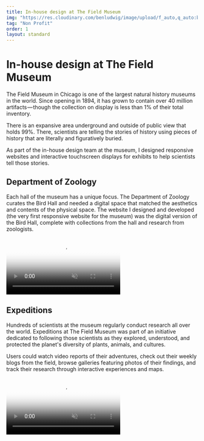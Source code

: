```yaml
---
title: In-house design at The Field Museum
img: "https://res.cloudinary.com/benludwig/image/upload/f_auto,q_auto:best/v1576866363/fm-tile_bu4cdb.png"
tag: "Non Profit"
order: 1
layout: standard
---
```




<!-- https://res.cloudinary.com/benludwig/image/upload/c_fill,f_auto,h_500,q_auto:best,w_1000/v1573857963/Plumas_MOZ-10_kcdxhm.jpg -->

<div class="page">

  <div class="type-column">
  <h1>In-house design at The Field Museum</h1>
  <p>The Field Museum in Chicago is one of the largest natural history museums in the world. Since opening in 1894, it has grown to contain over 40 million artifacts &#8212; though the collection on display is less than 1% of their total inventory.</p>
  <p>There is an expansive area underground and outside of public view that holds 99%. There, scientists are telling the stories of history using pieces of history that are literally and figuratively buried.</p>
  <p>As part of the in-house design team at the museum, I designed responsive websites and interactive touchscreen displays for exhibits to help scientists tell those stories.</p>
  </div>


  <div class="type-column">
  <h2>Department of Zoology</h2>
  <p>Each hall of the museum has a unique focus. The Department of Zoology curates the Bird Hall and needed a digital space that matched the aesthetics and contents of the physical space. The website I designed and developed (the very first responsive website for the museum) was the digital version of the Bird Hall, complete with collections from the hall and research from zoologists.</p>
  </div>

  <div class="video-column-1000">
    <video autoplay loop muted playsinline poster="https://res.cloudinary.com/benludwig/image/upload/f_auto,q_auto:best/v1573856112/FM2_Frame_swsowm.png">
      <source src="https://res.cloudinary.com/benludwig/video/upload/vc_auto/v1573856029/FM2_c418fg.mp4">
      <source src="https://res.cloudinary.com/benludwig/video/upload/vc_auto/v1573856029/FM2_c418fg.webm" type="video/webm">
      Your browser does not support the video tag.
    </video>
  </div>

  <div class="type-column">
  <h2>Expeditions</h2>
  <p>Hundreds of scientists at the museum regularly conduct research all over the world. Expeditions at The Field Museum was part of an initiative dedicated to following those scientists as they explored, understood, and protected the planet's diversity of plants, animals, and cultures.</p>
  <p>Users could watch video reports of their adventures, check out their weekly blogs from the field, browse galleries featuring photos of their findings, and track their research through interactive experiences and maps.</p>
  </div>

  <div class="video-column-1000">
    <video autoplay loop muted playsinline poster="https://res.cloudinary.com/benludwig/image/upload/f_auto,q_auto:best/v1574305898/FME_Frame_owchp6.png">
      <source src="https://res.cloudinary.com/benludwig/video/upload/vc_auto/v1574305874/FME_fnufls.mp4">
      <source src="https://res.cloudinary.com/benludwig/video/upload/vc_auto/v1574305874/FME_fnufls.webm" type="video/webm">
      Your browser does not support the video tag.
    </video>
  </div>

</div>
